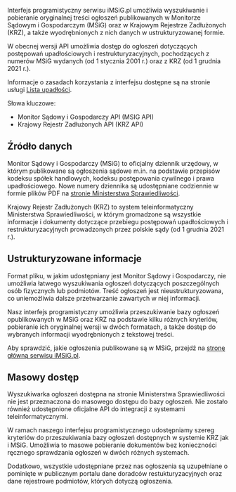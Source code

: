 Interfejs programistyczny serwisu iMSiG.pl umożliwia wyszukiwanie i pobieranie
oryginalnej treści ogłoszeń publikowanych w Monitorze Sądowym i Gospodarczym (MSiG)
oraz w Krajowym Rejestrze Zadłużonych (KRZ), a także wyodrębnionych z nich danych
w ustrukturyzowanej formie.

W obecnej wersji API umożliwia dostęp do ogłoszeń dotyczących postępowań upadłościowych
i restrukturyzacyjnych, pochodzących z numerów MSiG wydanych (od 1 stycznia 2001 r.)
oraz z KRZ (od 1 grudnia 2021 r.).

Informacje o zasadach korzystania z interfejsu dostępne są na stronie usługi [Lista upadłości](https://www.imsig.pl/lista-upadlosci).

Słowa kluczowe:
* Monitor Sądowy i Gospodarczy API (MSIG API)
* Krajowy Rejestr Zadłużonych API (KRZ API)


## Źródło danych
Monitor Sądowy i Gospodarczy (MSiG) to oficjalny dziennik urzędowy, w którym publikowane
są ogłoszenia sądowe m.in. na podstawie przepisów kodeksu spółek handlowych, kodeksu
postępowania cywilnego i prawa upadłościowego. Nowe numery dziennika są udostępniane
codziennie w formie plików PDF na [stronie Ministerstwa Sprawiedliwości](https://ems.ms.gov.pl/msig/przegladaniemonitorow).

Krajowy Rejestr Zadłużonych (KRZ) to system teleinformatyczny Ministerstwa Sprawiedliwości,
w którym gromadzone są wszystkie informacje i dokumenty dotyczące przebiegu postępowań
upadłościowych i restrukturyzacyjnych prowadzonych przez polskie sądy (od 1 grudnia 2021 r.).


## Ustrukturyzowane informacje
Format pliku, w jakim udostępniany jest Monitor Sądowy i Gospodarczy, nie umożliwia
łatwego wyszukiwania ogłoszeń dotyczących poszczególnych osób fizycznych lub podmiotów.
Treść ogłoszeń jest nieustrukturyzowana, co uniemożliwia dalsze przetwarzanie zawartych
w niej informacji.

Nasz interfejs programistyczny umożliwia przeszukiwanie bazy ogłoszeń opublikowanych
w MSiG oraz KRZ na podstawie kilku różnych kryteriów, pobieranie ich oryginalnej wersji w dwóch
formatach, a także dostęp do wybranych informacji wyodrębnionych z tekstowej treści.

Aby sprawdzić, jakie ogłoszenia publikowane są w MSiG, przejdź na [stronę główną serwisu iMSiG.pl](
https://www.imsig.pl).


## Masowy dostęp
Wyszukiwarka ogłoszeń dostępna na stronie Ministerstwa Sprawiedliwości nie jest
przeznaczona do masowego dostępu do bazy ogłoszeń. Nie zostało również
udostępnione oficjalne API do integracji z systemami teleinformatycznymi.

W ramach naszego interfejsu programistycznego udostępniamy szereg kryteriów do
przeszukiwania bazy ogłoszeń dostępnych w systemie KRZ jak i MSiG. Umożliwia to
masowe pobieranie dokumentów bez konieczności ręcznego sprawdzania ogłoszeń
w dwóch różnych systemach.

Dodatkowo, wszystkie udostępniane przez nas ogłoszenia są uzupełniane o pominięte
w publicznym portalu dane doradców restukturyzacyjnych oraz dane rejestrowe
podmiotów, których dotyczą ogłoszenia.